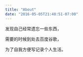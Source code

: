 ```yaml
---
title: "About"
date: "2016-05-05T21:48:51-07:00"
---
```


发现自己经常遗忘一些东西，

需要的时候到处去百度谷歌，

为了自我方便写记录个人生活。